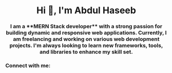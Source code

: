 <h1 align="center">Hi 👋, I'm Abdul Haseeb</h1>
<h3 align="center">I am a **MERN Stack developer** with a strong passion for building dynamic and responsive web applications. Currently, I am freelancing and working on various web development projects. I'm always looking to learn new frameworks, tools, and libraries to enhance my skill set.</h3>

<h3 align="left">Connect with me:</h3>
<p align="left">
</p>
